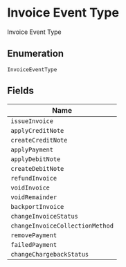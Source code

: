 
# Invoice Event Type

Invoice Event Type

## Enumeration

`InvoiceEventType`

## Fields

| Name |
|  --- |
| `issueInvoice` |
| `applyCreditNote` |
| `createCreditNote` |
| `applyPayment` |
| `applyDebitNote` |
| `createDebitNote` |
| `refundInvoice` |
| `voidInvoice` |
| `voidRemainder` |
| `backportInvoice` |
| `changeInvoiceStatus` |
| `changeInvoiceCollectionMethod` |
| `removePayment` |
| `failedPayment` |
| `changeChargebackStatus` |

